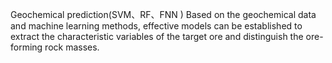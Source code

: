 Geochemical prediction(SVM、RF、FNN )
Based on the geochemical data and machine learning methods, effective models can be established to extract the characteristic variables of the target ore and distinguish the ore-forming rock masses. 
